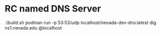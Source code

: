# RC named DNS Server

.\build.sh
podman run -p 53:53/udp localhost/nevada-dev-dns:latest
dig ns1.nevada.edu @localhost
